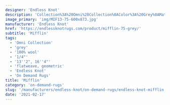 ```yaml
---
designer: 'Endless Knot'
description: 'Collection%3A%20Omni%20Collection%0AColor%3A%20Grey%0AMaterial%3A%20100%25%20WoolPile%3A%201/4%22Width%3A%2013%272%22%2C%2016%274%22Style%3A%20Flatweave%2C%20Geometric'
image_primary: 'img/MIF13-75-600x873.jpg'
manufacturer: 'Endless Knot'
href: 'https://endlessknotrugs.com/product/mifflin-75-grey/'
subtitle: 'Mifflin'
tags:
  - 'Omni Collection'
  - 'grey'
  - '100% wool'
  - '1/4"'
  - '13''2", 16''4"'
  - 'flatweave, geometric'
  - 'Endless Knot'
  - 'On Demand Rugs'
title: 'Mifflin'
category: 'on-demand-rugs'
slug: '/manufacturers/endless-knot/on-demand-rugs/endless-knot-mifflin'
date: '2021-02-17'
---
```

